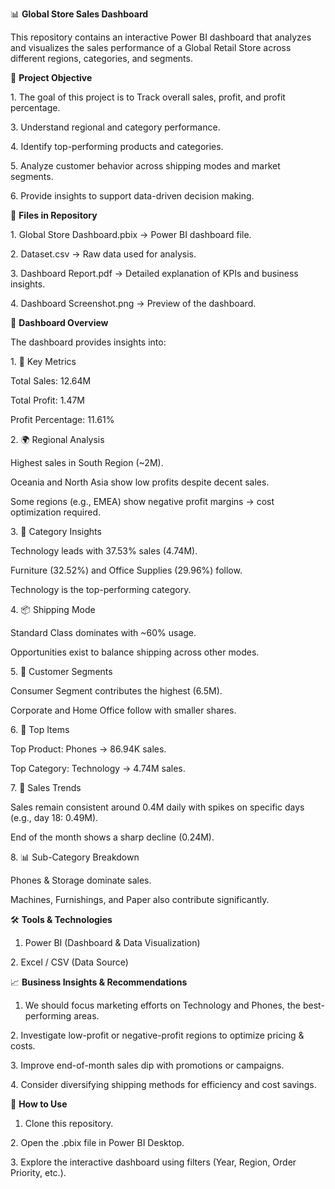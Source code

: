 📊 **Global Store Sales Dashboard**



This repository contains an interactive Power BI dashboard that analyzes and visualizes the sales performance of a Global Retail Store across different regions, categories, and segments.





🚀 **Project Objective**



1\. The goal of this project is to Track overall sales, profit, and profit percentage.



3\. Understand regional and category performance.



4\. Identify top-performing products and categories.



5\. Analyze customer behavior across shipping modes and market segments.



6\. Provide insights to support data-driven decision making.





📂 **Files in Repository**



1\. Global Store Dashboard.pbix → Power BI dashboard file.



2\. Dataset.csv → Raw data used for analysis.



3\. Dashboard Report.pdf → Detailed explanation of KPIs and business insights.



4\. Dashboard Screenshot.png → Preview of the dashboard.





📸 **Dashboard Overview**



The dashboard provides insights into:



1\. 🔑 Key Metrics



Total Sales: 12.64M



Total Profit: 1.47M



Profit Percentage: 11.61%



2\. 🌍 Regional Analysis



Highest sales in South Region (~2M).



Oceania and North Asia show low profits despite decent sales.



Some regions (e.g., EMEA) show negative profit margins → cost optimization required.



3\. 🛒 Category Insights



Technology leads with 37.53% sales (4.74M).



Furniture (32.52%) and Office Supplies (29.96%) follow.



Technology is the top-performing category.



4\. 📦 Shipping Mode



Standard Class dominates with ~60% usage.



Opportunities exist to balance shipping across other modes.



5\. 👥 Customer Segments



Consumer Segment contributes the highest (6.5M).



Corporate and Home Office follow with smaller shares.



6\. 📱 Top Items



Top Product: Phones → 86.94K sales.



Top Category: Technology → 4.74M sales.



7\. 📅 Sales Trends



Sales remain consistent around 0.4M daily with spikes on specific days (e.g., day 18: 0.49M).



End of the month shows a sharp decline (0.24M).



8\. 📊 Sub-Category Breakdown



Phones \& Storage dominate sales.



Machines, Furnishings, and Paper also contribute significantly.







🛠️ **Tools \& Technologies**



1. Power BI (Dashboard \& Data Visualization)



2\. Excel / CSV (Data Source)





📈 **Business Insights \& Recommendations**



1. We should focus marketing efforts on Technology and Phones, the best-performing areas.



2\. Investigate low-profit or negative-profit regions to optimize pricing \& costs.



3\. Improve end-of-month sales dip with promotions or campaigns.



4\. Consider diversifying shipping methods for efficiency and cost savings.





📌 **How to Use**



1. Clone this repository.



2\. Open the .pbix file in Power BI Desktop.



3\. Explore the interactive dashboard using filters (Year, Region, Order Priority, etc.).



